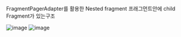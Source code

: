 FragmentPagerAdapter를 활용한 Nested fragment 프래그먼트안에 child Fragment가 있는구조 

![image](https://user-images.githubusercontent.com/28819051/140039143-fbdd246e-cbfb-4aa0-9b58-654ca1d9d7bd.png)
![image](https://user-images.githubusercontent.com/28819051/140039173-db6862e8-8c33-42b3-b7b3-5c71fd7ed0c0.png)
